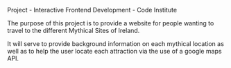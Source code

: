 Project - Interactive Frontend Development - Code Institute

The purpose of this project is to provide a website for people wanting to travel to the different Mythical Sites of Ireland.

It will serve to provide background information on each mythical location as well as to help the user locate each attraction via the use of a google maps API.